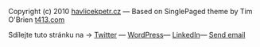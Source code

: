 
Copyright (c) 2010 [havlicekpetr.cz](http://havlicekpetr.cz) 
&mdash;
Based on SinglePaged theme by Tim O'Brien [t413.com](http://t413.com/)


<div class="share-page">
    Sdílejte tuto stránku na &rarr;
     <a href="https://twitter.com/intent/tweet?source=http%3A%2F%2Fhavlicekpetr.cz%2Fcoaching%2F&text=Coaching:%20http%3A%2F%2Fhavlicekpetr.cz%2Fcoaching%2F&via=havlajznik">Twitter</a> &mdash;
     <a href="http://wordpress.com/press-this.php?u=http%3A%2F%2Fhavlicekpetr.cz%2Fcoaching%2F&quote=Coaching&s=%C5%A0kolen%C3%AD%2C%20coaching%20managementu%2C%20prezentace%20a%20osobn%C3%AD%20rozvoj&i=http://havlicekpetr.cz/assets/images/petr_rounded.png" target="_blank" title="Publish on WordPress">WordPress</a>&mdash;
     <a href="http://www.linkedin.com/shareArticle?mini=true&url=http%3A%2F%2Fhavlicekpetr.cz%2Fcoaching%2F&title=Coaching&summary=%C5%A0kolen%C3%AD%2C%20coaching%20managementu%2C%20prezentace%20a%20osobn%C3%AD%20rozvoj&source=http%3A%2F%2Fhavlicekpetr.cz%2Fcoaching%2F" target="_blank" title="Share on LinkedIn">LinkedIn</a>&mdash;
	 <a href="mailto:?subject=Coaching&body=%C5%A0kolen%C3%AD%2C%20coaching%20managementu%2C%20prezentace%20a%20osobn%C3%AD%20rozvoj:%20http%3A%2F%2Fhavlicekpetr.cz%2Fcoaching%2F" target="_blank" title="Send email">Send email</a> 
</div>